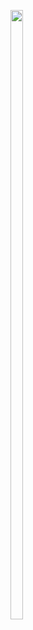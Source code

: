 <p>

<img src="https://user-images.githubusercontent.com/116253518/217520452-a04352a8-1c33-4d21-8457-5c408b873d0e.jpg" height="50%" width="20%">

</p>
